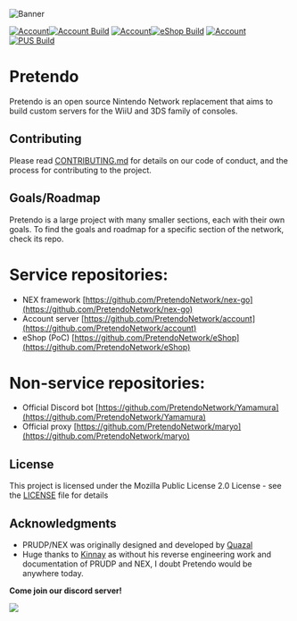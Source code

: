 ![Banner](https://i.imgur.com/X94b7WK.png)

[![Account](https://img.shields.io/badge/account-lightgrey.svg?style=for-the-badge)![Account Build](https://img.shields.io/travis/PretendoNetwork/account.svg?style=for-the-badge)](https://github.com/PretendoNetwork/account)
[![Account](https://img.shields.io/badge/eShop-lightgrey.svg?style=for-the-badge)![eShop Build](https://img.shields.io/travis/PretendoNetwork/eShop.svg?style=for-the-badge)](https://github.com/PretendoNetwork/eShop)
[![Account](https://img.shields.io/badge/PUS-lightgrey.svg?style=for-the-badge)![PUS Build](https://img.shields.io/travis/PretendoNetwork/PUS.svg?style=for-the-badge)](https://github.com/PretendoNetwork/PUS)

# Pretendo

Pretendo is an open source Nintendo Network replacement that aims to build custom servers for the WiiU and 3DS family of consoles.

## Contributing

Please read [CONTRIBUTING.md](CONTRIBUTING.md) for details on our code of conduct, and the process for contributing to the project.

## Goals/Roadmap

Pretendo is a large project with many smaller sections, each with their own goals. To find the goals and roadmap for a specific section of the network, check its repo.

# Service repositories:
- NEX framework [https://github.com/PretendoNetwork/nex-go](https://github.com/PretendoNetwork/nex-go)
- Account server [https://github.com/PretendoNetwork/account](https://github.com/PretendoNetwork/account)
- eShop (PoC) [https://github.com/PretendoNetwork/eShop](https://github.com/PretendoNetwork/eShop)

# Non-service repositories:
- Official Discord bot [https://github.com/PretendoNetwork/Yamamura](https://github.com/PretendoNetwork/Yamamura)
- Official proxy [https://github.com/PretendoNetwork/maryo](https://github.com/PretendoNetwork/maryo)

## License

This project is licensed under the Mozilla Public License 2.0 License - see the [LICENSE](LICENSE) file for details

## Acknowledgments

* PRUDP/NEX was originally designed and developed by [Quazal](http://www.quazal.com/index.html)
* Huge thanks to [Kinnay](https://github.com/Kinnay) as without his reverse engineering work and documentation of PRUDP and NEX, I doubt Pretendo would be anywhere today.

**Come join our discord server!**
<p align="left">
	<a href="https://invite.gg/pretendo" target="_blank">
		<img src="https://discordapp.com/api/guilds/408718485913468928/widget.png?style=banner2">
	</a>
</p>
